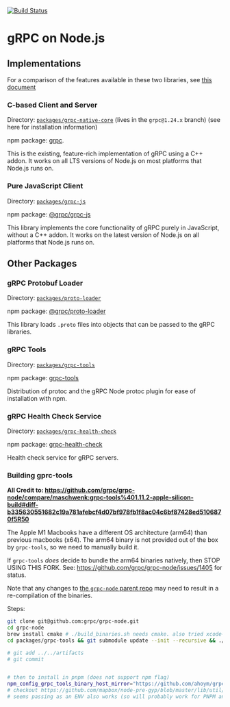 [![Build Status](https://travis-ci.org/grpc/grpc-node.svg?branch=master)](https://travis-ci.org/grpc/grpc-node)
# gRPC on Node.js

## Implementations

For a comparison of the features available in these two libraries, see [this document](https://github.com/grpc/grpc-node/tree/master/PACKAGE-COMPARISON.md)

### C-based Client and Server

Directory: [`packages/grpc-native-core`](https://github.com/grpc/grpc-node/tree/grpc@1.24.x/packages/grpc-native-core) (lives in the `grpc@1.24.x` branch) (see here for installation information)

npm package: [grpc](https://www.npmjs.com/package/grpc).

This is the existing, feature-rich implementation of gRPC using a C++ addon. It works on all LTS versions of Node.js on most platforms that Node.js runs on.

### Pure JavaScript Client

Directory: [`packages/grpc-js`](https://github.com/grpc/grpc-node/tree/master/packages/grpc-js)

npm package: [@grpc/grpc-js](https://www.npmjs.com/package/@grpc/grpc-js)

This library implements the core functionality of gRPC purely in JavaScript, without a C++ addon. It works on the latest version of Node.js on all platforms that Node.js runs on.

## Other Packages

### gRPC Protobuf Loader

Directory: [`packages/proto-loader`](https://github.com/grpc/grpc-node/tree/master/packages/proto-loader)

npm package: [@grpc/proto-loader](https://www.npmjs.com/package/@grpc/proto-loader)

This library loads `.proto` files into objects that can be passed to the gRPC libraries.

### gRPC Tools

Directory: [`packages/grpc-tools`](https://github.com/grpc/grpc-node/tree/master/packages/grpc-tools)

npm package: [grpc-tools](https://www.npmjs.com/package/grpc-tools)

Distribution of protoc and the gRPC Node protoc plugin for ease of installation with npm.

### gRPC Health Check Service

Directory: [`packages/grpc-health-check`](https://github.com/grpc/grpc-node/tree/master/packages/grpc-health-check)

npm package: [grpc-health-check](https://www.npmjs.com/package/grpc-health-check)

Health check service for gRPC servers.

### Building gprc-tools

**All Credit to: https://github.com/grpc/grpc-node/compare/maschwenk:grpc-tools%401.11.2-apple-silicon-build#diff-b335630551682c19a781afebcf4d07bf978fb1f8ac04c6bf87428ed5106870f5R50**

The Apple M1 Macbooks have a different OS architecture (arm64) than previous macbooks (x64).
The arm64 binary is not provided out of the box by `grpc-tools`, so we need to manually build it.

If `grpc-tools` _does_ decide to bundle the arm64 binaries natively, then STOP USING THIS FORK.
See: https://github.com/grpc/grpc-node/issues/1405 for status.

Note that any changes to [the `grpc-node` parent repo](https://github.com/grpc/grpc-node) may need to result in a re-compilation of the binaries.

Steps:

```sh
git clone git@github.com:grpc/grpc-node.git
cd grpc-node
brew install cmake # ./build_binaries.sh needs cmake. also tried xcode-select --install but it didn't seem to work
cd packages/grpc-tools && git submodule update --init --recursive && ./build_binaries.sh

# git add ../../artifacts
# git commit


# then to install in pnpm (does not support npm flag)
npm_config_grpc_tools_binary_host_mirror="https://github.com/ahoym/grpc-node/raw/cc9e8ba469d0d48561b0d3f369482a29262c363e/artifacts/" yarn install
# checkout https://github.com/mapbox/node-pre-gyp/blob/master/lib/util/versioning.js#L316
# seems passing as an ENV also works (so will probably work for PNPM and Yarn)
```